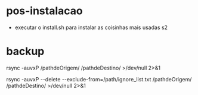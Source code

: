 # pos-instalacao
 - executar o install.sh para instalar as coisinhas mais usadas s2

# backup
  
 rsync -auvxP /pathdeOrigem/ /pathdeDestino/ >/dev/null 2>&1
 
 rsync -auvxP --delete --exclude-from=/path/ignore_list.txt /pathdeOrigem/ /pathdeDestino/ >/dev/null 2>&1
